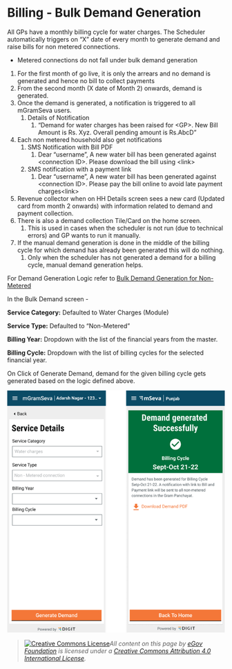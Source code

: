 # Billing - Bulk Demand Generation

All GPs have a monthly billing cycle for water charges.  The Scheduler automatically triggers on “X” date of every month to generate demand and raise bills for non metered connections.

* Metered connections do not fall under bulk demand generation

1. For the first month of go live, it is only the arrears and no demand is generated and hence no bill to collect payments
2. From the second month (X date of Month 2) onwards, demand is generated.
3. Once the demand is generated, a notification is triggered to all mGramSeva users.
   1. Details of Notification
      1. “Demand for water charges has been raised for \<GP>. New Bill Amount is Rs. Xyz. Overall pending amount is Rs.AbcD”
4. Each non metered household also get notifications
   1. SMS Notification with Bill PDF
      1. Dear “username”, A new water bill has been generated against \<connection ID>. Please download the bill using \<link>
   2. &#x20;SMS notification with a payment link
      1. Dear “username”, A new water bill has been generated against \<connection ID>. Please pay the bill online to avoid late payment charges\<link>
5. Revenue collector when on HH Details screen sees a new card (Updated card from month 2 onwards) with information related to demand and payment collection.
6. There is also a demand collection Tile/Card on the home screen.
   1. This is used in cases when the scheduler is not run (due to technical errors) and GP wants to run it manually.
7. If the manual demand generation is done in the middle of the billing cycle for which demand has already been generated this will do nothing.
   1. Only when the scheduler has not generated a demand for a billing cycle, manual demand generation helps.

For Demand Generation Logic refer to [Bulk Demand Generation for Non-Metered](bulk-demand-generation-for-non-metered.md)

In the Bulk Demand screen -

**Service Category:** Defaulted to Water Charges (Module)

**Service Type:** Defaulted to “Non-Metered”

**Billing Year:** Dropdown with the list of the financial years from the master.

**Billing Cycle:** Dropdown with the list of billing cycles for the selected financial year.

On Click of Generate Demand, demand for the given billing cycle gets generated based on the logic defined above.

![](<../../../.gitbook/assets/image (12).png>)

> [![Creative Commons License](https://i.creativecommons.org/l/by/4.0/80x15.png)_​_](http://creativecommons.org/licenses/by/4.0/)_All content on this page by_ [_eGov Foundation_](https://egov.org.in/) _is licensed under a_ [_Creative Commons Attribution 4.0 International License_](http://creativecommons.org/licenses/by/4.0/)_._
